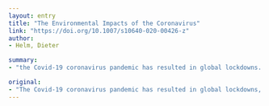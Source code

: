 ```yaml
---
layout: entry
title: "The Environmental Impacts of the Coronavirus"
link: "https://doi.org/10.1007/s10640-020-00426-z"
author:
- Helm, Dieter

summary:
- "the Covid-19 coronavirus pandemic has resulted in global lockdowns. It is a unique experiment with substantial impacts that will form the agenda for research. The short-term impacts on emissions, the natural environment and environmental policy, including regulations and COP26. Intergenerational environmental impacts including debt and pollution burdens on future generations, and possible behavioural changes to the environment, both positive and negative."

original:
- "The Covid-19 coronavirus pandemic has resulted in global lockdowns, sharply curtailing economic activity. It is a unique experiment with substantial impacts that will form the agenda for research. There are five sets of questions: the short-term impacts on emissions, the natural environment and environmental policy, including regulations and COP26; longer-term consequences from the deployment of macroeconomic monetary and fiscal stimuli, and investment in green deals; possible further deglobalisation and its impact on climate change and nature; intergenerational environmental impacts including debt and pollution burdens on future generations; and possible behavioural changes to the environment, both positive and negative."
---
```


